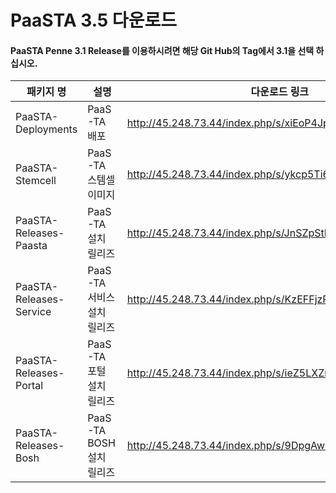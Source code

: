 # PaaSTA 3.5 다운로드
#### PaaSTA Penne 3.1 Release를 이용하시려면 해당 Git Hub의 Tag에서 3.1을 선택 하십시오.
|패키지 명|설명 |다운로드 링크|checksum|
|---------|-------|--------------|---------------|
|PaaSTA-Deployments|PaaS-TA 배포| http://45.248.73.44/index.php/s/xiEoP4JpyjHXTab/download |md5sum: 6f064131941410496c5b755307a25fee  |
|PaaSTA-Stemcell|PaaS-TA 스템셀 이미지| http://45.248.73.44/index.php/s/ykcp5Ti68LRgSK7/download   |md5sum: 4c257b82a55a4f17c33c23e7efb34ae6  |
|PaaSTA-Releases-Paasta|PaaS-TA 설치 릴리즈| http://45.248.73.44/index.php/s/JnSZpStDjE5sJmq/download   |md5sum: c5b8490cdb44d1afa311cb43719e07cd  |
|PaaSTA-Releases-Service|PaaS-TA 서비스 설치 릴리즈| http://45.248.73.44/index.php/s/KzEFFjzPrr9AZDG/download    |md5sum: 8100544698bbc09fed0a3ac1e53614aa  |
|PaaSTA-Releases-Portal|PaaS-TA 포털 설치 릴리즈| http://45.248.73.44/index.php/s/ieZ5LXZn7D6Nifn/download    |md5sum: d2c5c2c9c1b7ec87bd7bbda11782124e  |
|PaaSTA-Releases-Bosh|PaaS-TA BOSH 설치 릴리즈| http://45.248.73.44/index.php/s/9DpgAw7MKCiM4r9/download |md5sum: 2cee319f11affd4ca8b2c43417f1c5a8  |


